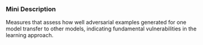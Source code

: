 ### Mini Description

Measures that assess how well adversarial examples generated for one model transfer to other models, indicating fundamental vulnerabilities in the learning approach.
